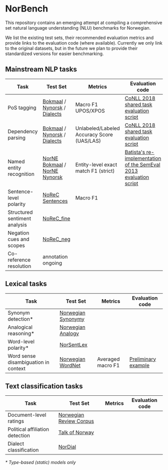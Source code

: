 # NorBench
This repository contains an emerging attempt at compiling a comprehensive set 
natural language understanding (NLU) benchmarks for Norwegian.

We list the existing test sets, their recommended evaluation metrics 
and provide links to the evaluation code (where available). 
Currently we only link to the original datasets, 
but in the future we plan to provide their standardized versions for easier benchmarking.   

## Mainstream NLP tasks

| Task                        | Test Set               | Metrics| Evaluation code |
|-----------------------------|------------------------|--------|-----------------|
|PoS tagging                  |[Bokmaal](https://github.com/UniversalDependencies/UD_Norwegian-Bokmaal) / [Nynorsk](https://github.com/UniversalDependencies/UD_Norwegian-Nynorsk) / [Dialects](https://github.com/UniversalDependencies/UD_Norwegian-NynorskLIA)| Macro F1 UPOS/XPOS       | [CoNLL 2018 shared task evaluation script](https://universaldependencies.org/conll18/conll18_ud_eval.py)                |
|Dependency parsing           |[Bokmaal](https://github.com/UniversalDependencies/UD_Norwegian-Bokmaal) / [Nynorsk](https://github.com/UniversalDependencies/UD_Norwegian-Nynorsk) / [Dialects](https://github.com/UniversalDependencies/UD_Norwegian-NynorskLIA)                        |  Unlabeled/Labeled Accuracy Score (UAS/LAS)      | [CoNLL 2018 shared task evaluation script](https://universaldependencies.org/conll18/conll18_ud_eval.py)                |
|Named entity recognition     |[NorNE Bokmaal](https://github.com/ltgoslo/norne/tree/master/ud/nob) / [NorNE Nynorsk](https://github.com/ltgoslo/norne/tree/master/ud/nno)                        | Entity-level exact match F1 (strict)       | [Batista's re-implementation of the SemEval 2013 evaluation script](https://github.com/davidsbatista/NER-Evaluation)               |
|Sentence-level polarity      |[NoReC Sentences](https://github.com/ltgoslo/norec_sentence/)| Macro F1    |              |
|Structured sentiment analysis|[NoReC_fine](https://github.com/ltgoslo/norec_fine)                        |        |                 |
|Negation cues and scopes     |[NoReC_neg](https://github.com/ltgoslo/norec_neg/)                        |        |                 |
|Co-reference resolution      |annotation ongoing                        |        |                 |


## Lexical tasks

| Task                        | Test Set               | Metrics| Evaluation code |
|-----------------------------|------------------------|--------|-----------------|
|Synonym detection*            |[Norwegian Synonymy](https://github.com/ltgoslo/norwegian-synonyms)                        |        |                 |
|Analogical reasoning*         |[Norwegian Analogy](https://github.com/ltgoslo/norwegian-analogies)                        |        |                 |
|Word-level polarity*          |[NorSentLex](https://github.com/ltgoslo/norsentlex)                        |        |                 | 
|Word sense disambiguation in context|[Norwegian WordNet](https://www.nb.no/sprakbanken/en/resource-catalogue/oai-nb-no-sbr-27/)      |Averaged macro F1 |[Preliminary example](https://github.com/ltgoslo/simple_elmo/blob/master/simple_elmo/examples/wsd_eval.py)|

## Text classification tasks

| Task                        | Test Set               | Metrics| Evaluation code |
|-----------------------------|------------------------|--------|-----------------|
|Document-level ratings         |[Norwegian Review Corpus](https://github.com/ltgoslo/norec)                        |        |                 |
|Political affiliation detection|[Talk of Norway](https://github.com/ltgoslo/talk-of-norway)                        |        |                 |
|Dialect classification         |[NorDial](https://github.com/jerbarnes/norwegian_dialect)                        |        |                 | 

_* Type-based (static) models only_
